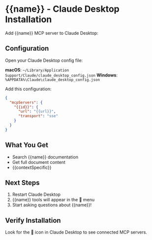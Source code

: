 # {{name}} - Claude Desktop Installation

Add {{name}} MCP server to Claude Desktop:

## Configuration

Open your Claude Desktop config file:

**macOS**: `~/Library/Application Support/Claude/claude_desktop_config.json`
**Windows**: `%APPDATA%\Claude\claude_desktop_config.json`

Add this configuration:

```json
{
  "mcpServers": {
    "{{id}}": {
      "url": "{{url}}",
      "transport": "sse"
    }
  }
}
```

## What You Get

- Search {{name}} documentation
- Get full document content
- {{contextSpecific}}

## Next Steps

1. Restart Claude Desktop
2. {{name}} tools will appear in the 🔌 menu
3. Start asking questions about {{name}}!

## Verify Installation

Look for the 🔌 icon in Claude Desktop to see connected MCP servers.
